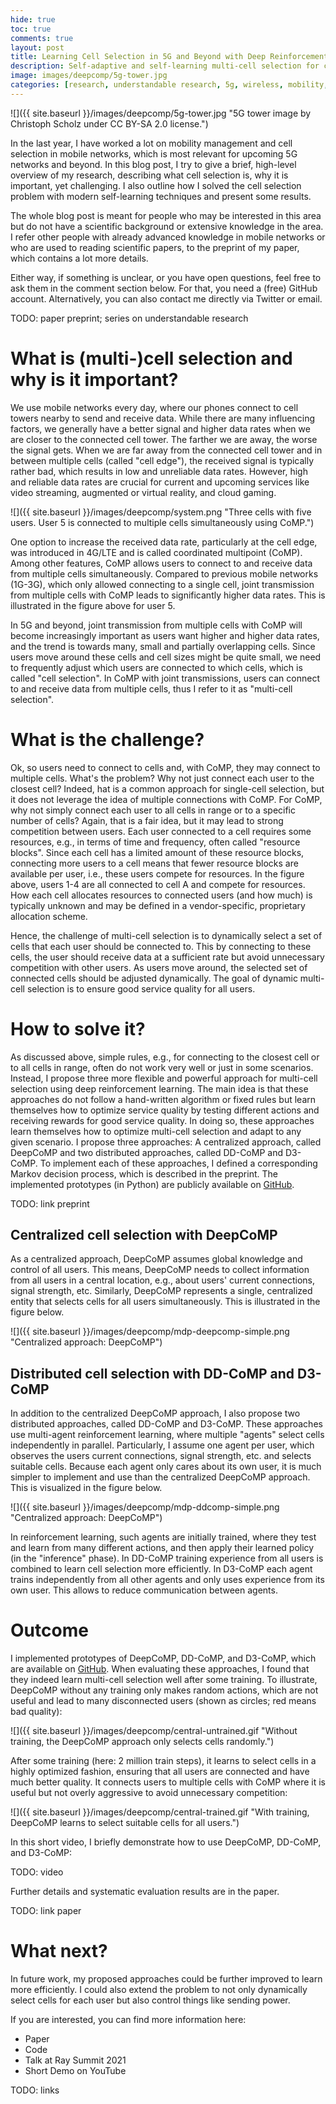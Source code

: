 ```yaml
---
hide: true
toc: true
comments: true
layout: post
title: Learning Cell Selection in 5G and Beyond with Deep Reinforcement Learning
description: Self-adaptive and self-learning multi-cell selection for coordinated multipoint in 5G and beyond with three deep reinforcement learning approaches.
image: images/deepcomp/5g-tower.jpg
categories: [research, understandable research, 5g, wireless, mobility, optimization, reinforcement learning, multi agent, ray, rllib, python, tensorflow]
---
```


![]({{ site.baseurl }}/images/deepcomp/5g-tower.jpg "5G tower image by Christoph Scholz under CC BY-SA 2.0 license.")

In the last year, I have worked a lot on mobility management and cell selection in mobile networks, 
which is most relevant for upcoming 5G networks and beyond.
In this blog post, I try to give a brief, high-level overview of my research, describing what cell selection is,
why it is important, yet challenging. 
I also outline how I solved the cell selection problem with modern self-learning techniques and present some results.

The whole blog post is meant for people who may be interested in this area but do not have a scientific background or 
extensive knowledge in the area.
I refer other people with already advanced knowledge in mobile networks or who are used to reading scientific papers, 
to the preprint of my paper, which contains a lot more details.

Either way, if something is unclear, or you have open questions, feel free to ask them in the comment section below.
For that, you need a (free) GitHub account. Alternatively, you can also contact me directly via Twitter or email.

TODO: paper preprint; series on understandable research


# What is (multi-)cell selection and why is it important?

We use mobile networks every day, where our phones connect to cell towers nearby to send and receive data.
While there are many influencing factors, we generally have a better signal and higher data rates when we are closer 
to the connected cell tower.
The farther we are away, the worse the signal gets. 
When we are far away from the connected cell tower and in between multiple cells (called "cell edge"), 
the received signal is typically rather bad, which results in low and unreliable data rates.
However, high and reliable data rates are crucial for current and upcoming services like video streaming,
augmented or virtual reality, and cloud gaming.

![]({{ site.baseurl }}/images/deepcomp/system.png "Three cells with five users. User 5 is connected to multiple cells simultaneously using CoMP.")

One option to increase the received data rate, particularly at the cell edge, was introduced in 4G/LTE and is called coordinated multipoint (CoMP).
Among other features, CoMP allows users to connect to and receive data from multiple cells simultaneously.
Compared to previous mobile networks (1G-3G), which only allowed connecting to a single cell, joint transmission from
multiple cells with CoMP leads to significantly higher data rates.
This is illustrated in the figure above for user 5.

In 5G and beyond, joint transmission from multiple cells with CoMP will become increasingly important as users want
higher and higher data rates, and the trend is towards many, small and partially overlapping cells.
Since users move around these cells and cell sizes might be quite small, we need to frequently adjust which users are
connected to which cells, which is called "cell selection".
In CoMP with joint transmissions, users can connect to and receive data from multiple cells, thus I refer to it as 
"multi-cell selection".


# What is the challenge?

Ok, so users need to connect to cells and, with CoMP, they may connect to multiple cells. What's the problem?
Why not just connect each user to the closest cell? 
Indeed, hat is a common approach for single-cell selection, but it does not leverage the idea of multiple connections with CoMP.
For CoMP, why not simply connect each user to all cells in range or to a specific number of cells?
Again, that is a fair idea, but it may lead to strong competition between users.
Each user connected to a cell requires some resources, e.g., in terms of time and frequency, often called "resource blocks".
Since each cell has a limited amount of these resource blocks, connecting more users to a cell means that fewer resource blocks
are available per user, i.e., these users compete for resources.
In the figure above, users 1-4 are all connected to cell A and compete for resources.
How each cell allocates resources to connected users (and how much) is typically unknown and may be defined in a vendor-specific,
proprietary allocation scheme.

Hence, the challenge of multi-cell selection is to dynamically select a set of cells that each user should be connected to.
This by connecting to these cells, the user should receive data at a sufficient rate but avoid unnecessary competition
with other users.
As users move around, the selected set of connected cells should be adjusted dynamically.
The goal of dynamic multi-cell selection is to ensure good service quality for all users.


# How to solve it?

As discussed above, simple rules, e.g., for connecting to the closest cell or to all cells in range,
often do not work very well or just in some scenarios.
Instead, I propose three more flexible and powerful approach for multi-cell selection using deep reinforcement learning.
The main idea is that these approaches do not follow a hand-written algorithm or fixed rules
but learn themselves how to optimize service quality by testing different actions and receiving rewards for good service quality.
In doing so, these approaches learn themselves how to optimize multi-cell selection and adapt to any given scenario.
I propose three approaches: A centralized approach, called DeepCoMP and two distributed approaches, called DD-CoMP and D3-CoMP.
To implement each of these approaches, I defined a corresponding Markov decision process, which is described in the preprint.
The implemented prototypes (in Python) are publicly available on [GitHub](https://github.com/CN-UPB/DeepCoMP).

TODO: link preprint

## Centralized cell selection with DeepCoMP

As a centralized approach, DeepCoMP assumes global knowledge and control of all users.
This means, DeepCoMP needs to collect information from all users in a central location, e.g., about users' current
connections, signal strength, etc.
Similarly, DeepCoMP represents a single, centralized entity that selects cells for all users simultaneously.
This is illustrated in the figure below.

![]({{ site.baseurl }}/images/deepcomp/mdp-deepcomp-simple.png "Centralized approach: DeepCoMP")


## Distributed cell selection with DD-CoMP and D3-CoMP

In addition to the centralized DeepCoMP approach, I also propose two distributed approaches, called DD-CoMP and D3-CoMP.
These approaches use multi-agent reinforcement learning, where multiple "agents" select cells independently in parallel.
Particularly, I assume one agent per user, which observes the users current connections, signal strength, etc. and selects
suitable cells.
Because each agent only cares about its own user, it is much simpler to implement and use than the centralized DeepCoMP approach.
This is visualized in the figure below.

![]({{ site.baseurl }}/images/deepcomp/mdp-ddcomp-simple.png "Centralized approach: DeepCoMP")

In reinforcement learning, such agents are initially trained, where they test and learn from many different actions,
and then apply their learned policy (in the "inference" phase).
In DD-CoMP training experience from all users is combined to learn cell selection more efficiently.
In D3-CoMP each agent trains independently from all other agents and only uses experience from its own user.
This allows to reduce communication between agents.


# Outcome

I implemented prototypes of DeepCoMP, DD-CoMP, and D3-CoMP, which are available on [GitHub](https://github.com/CN-UPB/DeepCoMP).
When evaluating these approaches, I found that they indeed learn multi-cell selection well after some training.
To illustrate, DeepCoMP without any training only makes random actions, which are not useful and lead to many
disconnected users (shown as circles; red means bad quality):

![]({{ site.baseurl }}/images/deepcomp/central-untrained.gif "Without training, the DeepCoMP approach only selects cells randomly.")

After some training (here: 2 million train steps), it learns to select cells in a highly optimized fashion,
ensuring that all users are connected and have much better quality.
It connects users to multiple cells with CoMP where it is useful but not overly aggressive to avoid unnecessary competition:

![]({{ site.baseurl }}/images/deepcomp/central-trained.gif "With training, DeepCoMP learns to select suitable cells for all users.")

In this short video, I briefly demonstrate how to use DeepCoMP, DD-CoMP, and D3-CoMP:

TODO: video

Further details and systematic evaluation results are in the paper.

TODO: link paper

# What next?

In future work, my proposed approaches could be further improved to learn more efficiently.
I could also extend the problem to not only dynamically select cells for each user but also control
things like sending power.

If you are interested, you can find more information here:

* Paper
* Code
* Talk at Ray Summit 2021
* Short Demo on YouTube

TODO: links
